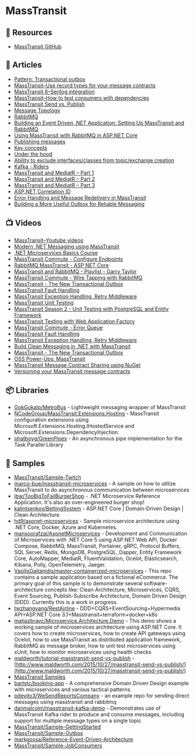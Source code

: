 # MassTransit

## 📘 Resources
- [MassTransit GitHub](https://github.com/MassTransit/MassTransit)

## 📕 Articles
- [Pattern: Transactional outbox](https://microservices.io/patterns/data/transactional-outbox.html)
- [MassTransit–Use record types for your message contracts](https://bartwullems.blogspot.com/2021/06/masstransituse-record-types-for-your.html)
- [MassTransit 6–Serilog integration](https://bartwullems.blogspot.com/2020/01/masstransit-6serilog-integration.html)
- [MassTransit–How to test consumers with dependencies](https://bartwullems.blogspot.com/2021/02/masstransithow-to-test-consumers-with.html)
- [MassTransit Send vs. Publish](https://www.maldworth.com/2015/10/27/masstransit-send-vs-publish/)
- [Message Topology](https://masstransit-project.com/advanced/topology/message.html)
- [RabbitMQ](https://masstransit-project.com/advanced/topology/rabbitmq.html)
- [Building an Event Driven .NET Application: Setting Up MassTransit and RabbitMQ](https://wrapt.dev/blog/building-an-event-driven-dotnet-application-setting-up-masstransit-and-rabbitmq)
- [Using MassTransit with RabbitMQ in ASP.NET Core](https://code-maze.com/masstransit-rabbitmq-aspnetcore/)
- [Publishing messages](https://masstransit-project.com/understand/publishing.html)
- [Key concepts](https://masstransit-project.com/understand/key-ideas.html)
- [Under the hood](https://masstransit-project.com/understand/under-the-hood.html)
- [Ability to exclude interfaces/classes from topic/exchange creation](https://github.com/MassTransit/MassTransit/issues/2018)
- [Kafka - Riders](https://masstransit-project.com/usage/riders/kafka.html)
- [MassTransit and MediatR – Part 1](https://markgossa.com/2022/06/masstransit-and-mediatr.html)
- [MassTransit and MediatR – Part 2](https://markgossa.com/2022/06/masstransit-exponential-back-off.html)
- [MassTransit and MediatR – Part 3](https://markgossa.com/2022/07/masstransit-mediatr-dead-letter-invalid-messages.html)
- [ASP.NET Correlation ID](https://markgossa.com/2022/05/asp-net-correlation-id.html)
- [Error Handling and Message Redelivery in MassTransit](https://www.gokhan-gokalp.com/en/messaging-yapilarinda-masstransit-ile-error-ve-redeliver-handling/)
- [Building a More Useful Outbox for Reliable Messaging](https://jeremydmiller.com/2022/06/16/building-a-more-useful-outbox-for-reliable-messaging/)

## 📺 Videos

- [MassTransit–Youtube videos](https://bartwullems.blogspot.com/2020/07/masstransityoutube-videos.html)
- [Modern .NET Messaging using MassTransit](https://www.youtube.com/watch?v=jQNQDLv7QmU)
- [.NET Microservices Basics Course](https://youtu.be/ByYyk8eMG6c?t=18839)
- [MassTransit Commute - Configure Endpoints](https://www.youtube.com/watch?v=bsUlQ93j2MY)
- [RabbitMQ MassTransit - ASP NET Core](https://www.youtube.com/watch?v=sOwkIz07gvo)
- [MassTransit and RabbitMQ - Playlist - Garry Taylor](https://www.youtube.com/playlist?list=PL8vZpHuqa_hOP8f1AT5r8FSP1fKm9ALZO)
- [MassTransit Commute - Wire Tapping with RabbitMQ](https://www.youtube.com/watch?v=vNpXjy7psxs)
- [MassTransit - The New Transactional Outbox](https://www.youtube.com/watch?v=3TjGnmLno_A)
- [MassTransit Fault Handling](https://www.youtube.com/watch?v=-lpGYnznbco)
- [MassTransit Exception Handling, Retry Middleware](https://www.youtube.com/watch?v=f1Oa65U2OeQ)
- [MassTransit Unit Testing](https://www.youtube.com/watch?v=Cx-Mc0DCpfE)
- [MassTransit Season 2 - Unit Testing with PostgreSQL and Entity Framework](https://www.youtube.com/watch?v=yfRRqPtqkgM)
- [MassTransit Testing with Web Application Factory](https://www.youtube.com/watch?v=Uzme7vInDz0)
- [MassTransit Commute - Error Queue](https://www.youtube.com/watch?v=3TMKUu7c4lc)
- [MassTransit Fault Handling](https://www.youtube.com/watch?v=-lpGYnznbco)
- [MassTransit Exception Handling, Retry Middleware](https://www.youtube.com/watch?v=f1Oa65U2OeQ)
- [Build Clean Messaging in .NET with MassTransit](https://www.youtube.com/watch?v=4FFYefcx4Bg)
- [MassTransit - The New Transactional Outbox](https://www.youtube.com/watch?v=3TjGnmLno_A)
- [OSS Power-Ups: MassTransit](https://www.youtube.com/watch?v=sbt9p7jqe74)
- [MassTransit Message Contract Sharing using NuGet](https://www.youtube.com/watch?v=5i_VQBYvTIQ)
- [Versioning your MassTransit message contracts](https://www.youtube.com/watch?v=PNNxJthctgk)

## 📦 Libraries

- [GokGokalp/MetroBus](https://github.com/GokGokalp/MetroBus) - Lightweight messaging wrapper of MassTransit
- [NCodeGroup/MassTransit.Extensions.Hosting](https://github.com/NCodeGroup/MassTransit.Extensions.Hosting) - MassTransit configuration extensions using Microsoft.Extensions.Hosting.IHostedService and Microsoft.Extensions.DependencyInjection.
- [phatboyg/GreenPipes](https://github.com/phatboyg/GreenPipes) - An asynchronous pipe implementation for the Task Parallel Library

## 🚀 Samples

- [MassTransit/Sample-Twitch](https://github.com/MassTransit/Sample-Twitch)
- [marco-bue/masstransit-microservices](https://github.com/marco-bue/masstransit-microservices) - A sample on how to utilize MassTransit to do asynchronous communication between microservices
- [jbw/TooBigToFailBurgerShop](https://github.com/jbw/TooBigToFailBurgerShop) - .NET Microservice Reference Application. It's also an over-engineered burger shop!
- [kalintsenkov/BettingSystem](https://github.com/kalintsenkov/BettingSystem) - ASP.NET Core | Domain-Driven Design | Clean Architecture
- [hd9/aspnet-microservices](https://github.com/hd9/aspnet-microservices) - Sample microservice architecture using .NET Core, Docker, Azure and Kubernetes.
- [mansoorafzal/AspnetMicroservices](https://github.com/mansoorafzal/AspnetMicroservices) - Development and Communication of Microservices with .NET Core 5 using ASP.NET Web API, Docker Compose, RabbitMQ, MassTransit, Portainer, gRPC, Protocol Buffers, SQL Server, Redis, MongoDB, PostgreSQL, Dapper, Entity Framework Core, AutoMapper, MediatR, FluentValidation, Ocelot, Elasticsearch, Kibana, Polly, OpenTelemetry, Jaeger.
- [VasilisGaitanidis/master-containerized-microservices](https://github.com/VasilisGaitanidis/master-containerized-microservices) - This repo contains a sample application based on a fictional eCommerce. The primary goal of this sample is to demonstrate several software-architecture concepts like: Clean Architecture, Microservices, CQRS, Event Sourcing, Publish-Subscribe Architecture, Domain Driven Design (DDD). Currently this is a work in progress.
- [twzhangyang/RestAirline](https://github.com/twzhangyang/RestAirline) - DDD+CQRS+EventSourcing+Hypermedia API+ASP.NET Core 3.1+Masstransit+terraform+docker+k8s
- [matjazbravc/Microservice.Architecture.Demo](https://github.com/matjazbravc/Microservice.Architecture.Demo) - This demo shows a working sample of microservices architecture using ASP.NET Core. It covers how to create microservices, how to create API gateways using Ocelot, how to use MassTransit as distributed application framework, RabbitMQ as message broker, how to unit test microservices using xUnit, how to monitor microservices using health checks
- [maldworth/tutorial-masstransit-send-vs-publish](https://github.com/maldworth/tutorial-masstransit-send-vs-publish) - [http://www.maldworth.com/2015/10/27/masstransit-send-vs-publish/](http://www.maldworth.com/2015/10/27/masstransit-send-vs-publish/)
- [MassTransit Samples](https://masstransit-project.com/learn/samples.html)
- [bartstc/booking-app](https://github.com/bartstc/booking-app) - A comprehensive Domain Driven Design example with microservices and various tactical patterns.
- [pdevito3/WeSendReportsCompany](https://github.com/pdevito3/WeSendReportsCompany) - an example repo for sending direct messages using masstransit and rabbitmq
- [danmalcolm/masstransit-kafka-demo](https://github.com/danmalcolm/masstransit-kafka-demo) - Demonstrates use of MassTransit Kafka rider to produce and consume messages, including support for multiple message types on a single topic
- [MassTransit/Sample-GettingStarted](https://github.com/MassTransit/Sample-GettingStarted)
- [MassTransit/Sample-Outbox](https://github.com/MassTransit/Sample-Outbox)
- [markgossa/Reference-Event-Driven-Architecture](https://github.com/markgossa/Reference-Event-Driven-Architecture)
- [MassTransit/Sample-JobConsumers](https://github.com/MassTransit/Sample-JobConsumers)